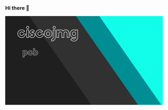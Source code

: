### Hi there 👋

[![social-banner-ciscojmg](https://github.com/ciscojmg/ciscojmg/blob/main/assets/cisco.gif)](https://gitlab.com/ciscojmg)



